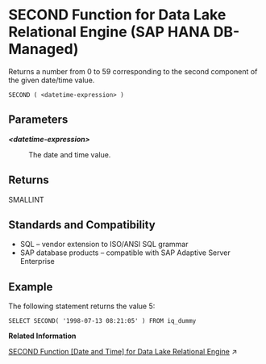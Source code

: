 <!-- loioff2ca422e5af48f58bd55ec839860dd4 -->

# SECOND Function for Data Lake Relational Engine \(SAP HANA DB-Managed\)

Returns a number from 0 to 59 corresponding to the second component of the given date/time value.



```
SECOND ( <datetime-expression> )
```



<a name="loioff2ca422e5af48f58bd55ec839860dd4__section_kg4_yz5_vrb"/>

## Parameters


<dl>
<dt><b>

*<datetime-expression\>*

</b></dt>
<dd>

The date and time value.



</dd>
</dl>



<a name="loioff2ca422e5af48f58bd55ec839860dd4__section_slc_zz5_vrb"/>

## Returns

SMALLINT



<a name="loioff2ca422e5af48f58bd55ec839860dd4__section_d1m_zz5_vrb"/>

## Standards and Compatibility

-   SQL – vendor extension to ISO/ANSI SQL grammar
-   SAP database products – compatible with SAP Adaptive Server Enterprise



<a name="loioff2ca422e5af48f58bd55ec839860dd4__section_gw2_11v_vrb"/>

## Example

The following statement returns the value 5:

```
SELECT SECOND( '1998-07-13 08:21:05' ) FROM iq_dummy
```

**Related Information**  


[SECOND Function [Date and Time] for Data Lake Relational Engine](https://help.sap.com/viewer/19b3964099384f178ad08f2d348232a9/2023_1_QRC/en-US/a57dc03b84f210158836c9258c67e700.html "Returns a number from 0 to 59 corresponding to the second component of the given date/time value.") :arrow_upper_right:

